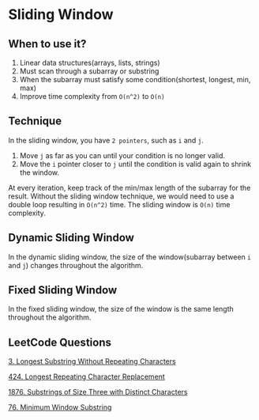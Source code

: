 # Sliding Window
## When to use it?
1. Linear data structures(arrays, lists, strings)
2. Must scan through a subarray or substring
3. When the subarray must satisfy some condition(shortest, longest, min, max)
4. Improve time complexity from `O(n^2)` to `O(n)`

## Technique
In the sliding window, you have `2 pointers`, such as `i` and `j`. 

1. Move `j` as far as you can until your condition is no longer valid.
2. Move the `i` pointer closer to `j` until the condition is valid again to shrink the window.

At every iteration, keep track of the min/max length of the subarray for the result.
Without the sliding window technique, we would need to use a double loop resulting in `O(n^2)` time. The sliding window is `O(n)` time complexity.

## Dynamic Sliding Window
In the dynamic sliding window, the size of the window(subarray between `i` and `j`) changes throughout the algorithm.

## Fixed Sliding Window
In the fixed sliding window, the size of the window is the same length throughout the algorithm. 

## LeetCode Questions
[3. Longest Substring Without Repeating Characters](https://leetcode.com/problems/longest-substring-without-repeating-characters/description/)

[424. Longest Repeating Character Replacement](https://leetcode.com/problems/longest-repeating-character-replacement/description/)

[1876. Substrings of Size Three with Distinct Characters](https://leetcode.com/problems/substrings-of-size-three-with-distinct-characters/description/)

[76. Minimum Window Substring](https://leetcode.com/problems/minimum-window-substring/description/)